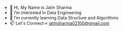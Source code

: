 - 👋 Hi, My Name is Jatin Sharma
- 👀 I’m interested in Data Engineering
- 🌱 I’m currently learning Data Structure and Algorithms
- 📫 Let's Connect-> jatinsharma02100@gmail.com

<!---
Jatinzorro/Jatinzorro is a ✨ special ✨ repository because its `README.md` (this file) appears on your GitHub profile.
You can click the Preview link to take a look at your changes.
--->
